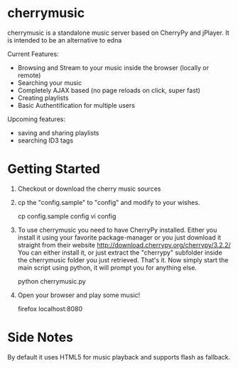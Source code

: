 cherrymusic
===========

cherrymusic is a standalone music server based on CherryPy and jPlayer. It is intended to be an alternative to edna

Current Features:

  - Browsing and Stream to your music inside the browser (locally or remote)
  - Searching your music
  - Completely AJAX based (no page reloads on click, super fast)
  - Creating playlists
  - Basic Authentification for multiple users
    
Upcoming features:

  - saving and  sharing playlists
  - searching ID3 tags

Getting Started
===============

1. Checkout or download the cherry music sources

2. cp the "config.sample" to "config" and modify to your wishes.

    cp config.sample config
    vi config

3. To use cherrymusic you need to have CherryPy installed. Either you install it using your favorite package-manager or you just download it straight from their website http://download.cherrypy.org/cherrypy/3.2.2/
You can either install it, or just extract the "cherrypy" subfolder inside the cherrymusic folder you just retrieved. That's it. Now simply start the main script using python, it will prompt you for anything else.


    python cherrymusic.py

4. Open your browser and play some music!

    firefox localhost:8080

Side Notes
==========

By default it uses HTML5 for music playback and supports flash as fallback. 

